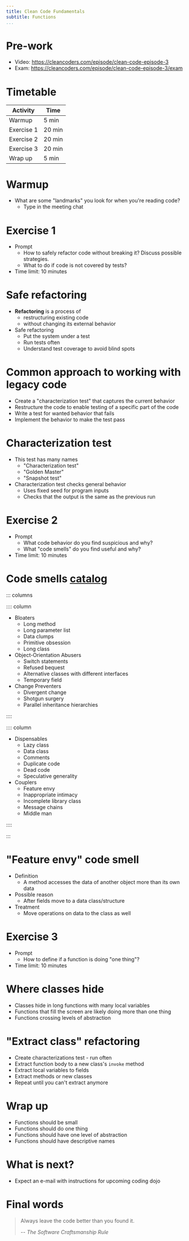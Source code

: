 ```yaml
---
title: Clean Code Fundamentals
subtitle: Functions
...
```


# Pre-work
* Video: <https://cleancoders.com/episode/clean-code-episode-3>
* Exam: <https://cleancoders.com/episode/clean-code-episode-3/exam>

# Timetable
| Activity   | Time   |
|------------|--------|
| Warmup     | 5 min  |
| Exercise 1 | 20 min |
| Exercise 2 | 20 min |
| Exercise 3 | 20 min |
| Wrap up    | 5 min  |

# Warmup
* What are some "landmarks" you look for when you're reading code?
  * Type in the meeting chat

# Exercise 1
* Prompt
  * How to safely refactor code without breaking it? Discuss possible strategies.
  * What to do if code is not covered by tests?
* Time limit: 10 minutes

# Safe refactoring
* **Refactoring** is a process of
  * restructuring existing code
  * without changing its external behavior
* Safe refactoring
  * Put the system under a test
  * Run tests often
  * Understand test coverage to avoid blind spots

# Common approach to working with legacy code
* Create a "characterization test" that captures the current behavior
* Restructure the code to enable testing of a specific part of the code
* Write a test for wanted behavior that fails
* Implement the behavior to make the test pass

# Characterization test
* This test has many names
  * "Characterization test"
  * "Golden Master"
  * "Snapshot test"
* Characterization test checks general behavior
  * Uses fixed seed for program inputs
  * Checks that the output is the same as the previous run

# Exercise 2
* Prompt
  * What code behavior do you find suspicious and why?
  * What "code smells" do you find useful and why?
* Time limit: 10 minutes

# Code smells [catalog](https://refactoring.guru/refactoring/smells)
::: columns

:::: column

* Bloaters
  * Long method
  * Long parameter list
  * Data clumps
  * Primitive obsession
  * Long class
* Object-Orientation Abusers
  * Switch statements
  * Refused bequest
  * Alternative classes with different interfaces
  * Temporary field
* Change Preventers
  * Divergent change
  * Shotgun surgery
  * Parallel inheritance hierarchies

::::

:::: column

* Dispensables
  * Lazy class
  * Data class
  * Comments
  * Duplicate code
  * Dead code
  * Speculative generality
* Couplers
  * Feature envy
  * Inappropriate intimacy
  * Incomplete library class
  * Message chains
  * Middle man

::::

:::

# "Feature envy" code smell
* Definition
  * A method accesses the data of another object more than its own data
* Possible reason
  * After fields move to a data class/structure
* Treatment
  * Move operations on data to the class as well

# Exercise 3
* Prompt
  * How to define if a function is doing "one thing"?
* Time limit: 10 minutes

# Where classes hide
* Classes hide in long functions with many local variables
* Functions that fill the screen are likely doing more than one thing
* Functions crossing levels of abstraction

# "Extract class" refactoring
* Create characterizations test - run often
* Extract function body to a new class's `invoke` method
* Extract local variables to fields
* Extract methods or new classes
* Repeat until you can't extract anymore

# Wrap up
* Functions should be small
* Functions should do one thing
* Functions should have one level of abstraction
* Functions should have descriptive names

# What is next?
* Expect an e-mail with instructions for upcoming coding dojo

# Final words
> Always leave the code better than you found it.
>
> -- <cite>The Software Craftsmanship Rule</cite>
